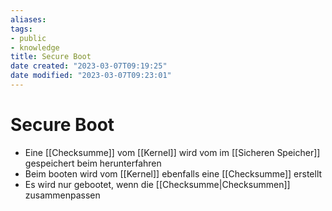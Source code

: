 ```yaml
---
aliases: 
tags: 
- public
- knowledge
title: Secure Boot
date created: "2023-03-07T09:19:25"
date modified: "2023-03-07T09:23:01"
---
```


# Secure Boot

- Eine [[Checksumme]] vom [[Kernel]] wird vom im [[Sicheren Speicher]] gespeichert beim herunterfahren
- Beim booten wird vom [[Kernel]] ebenfalls eine [[Checksumme]] erstellt
- Es wird nur gebootet, wenn die [[Checksumme|Checksummen]] zusammenpassen
